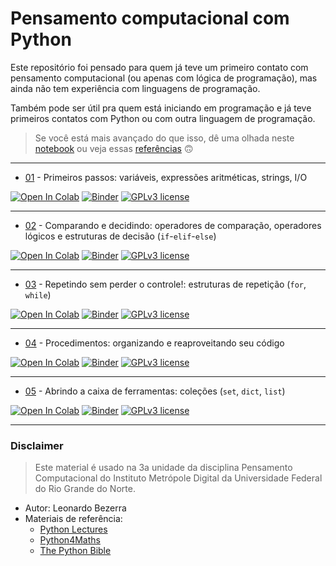 # Pensamento computacional com Python

Este repositório foi pensado para quem já teve um primeiro contato com pensamento computacional (ou apenas com lógica de programação), mas ainda não tem experiência com linguagens de programação.

Também pode ser útil pra quem está iniciando em programação e já teve primeiros contatos com Python ou com outra linguagem de programação.

> Se você está mais avançado do que isso, dê uma olhada neste [notebook](https://github.com/ivanovitchm/datascience_one_2019_1/blob/master/Lesson%2302/Lesson%2302%20Python%20crash%20course.ipynb) ou veja essas [referências](#disclaimer) 🙃

---

* [01](01.ipynb) - Primeiros passos: variáveis, expressões aritméticas, strings, I/O 

[![Open In Colab](https://colab.research.google.com/assets/colab-badge.svg)](https://colab.research.google.com/github/leobezerra/python-zero/blob/master/01.ipynb)
[![Binder](https://mybinder.org/badge_logo.svg)](https://mybinder.org/v2/gh/leobezerra/python-zero/master)
[![GPLv3 license](https://img.shields.io/badge/License-GPLv3-blue.svg)](http://perso.crans.org/besson/LICENSE.html)

---

* [02](02.ipynb) - Comparando e decidindo: operadores de comparação, operadores lógicos e estruturas de decisão (`if`-`elif`-`else`)

[![Open In Colab](https://colab.research.google.com/assets/colab-badge.svg)](https://colab.research.google.com/github/edusantos33/python-zero/blob/master/02.ipynb)
[![Binder](https://mybinder.org/badge_logo.svg)](https://mybinder.org/v2/gh/edusantos33/python-zero/master)
[![GPLv3 license](https://img.shields.io/badge/License-GPLv3-blue.svg)](http://perso.crans.org/besson/LICENSE.html)

---

* [03](03.ipynb) - Repetindo sem perder o controle!: estruturas de repetição (`for`, `while`)

[![Open In Colab](https://colab.research.google.com/assets/colab-badge.svg)](https://colab.research.google.com/github/leobezerra/python-zero/blob/master/03.ipynb)
[![Binder](https://mybinder.org/badge_logo.svg)](https://mybinder.org/v2/gh/leobezerra/python-zero/master)
[![GPLv3 license](https://img.shields.io/badge/License-GPLv3-blue.svg)](http://perso.crans.org/besson/LICENSE.html)

---

* [04](04.ipynb) - Procedimentos: organizando e reaproveitando seu código 

[![Open In Colab](https://colab.research.google.com/assets/colab-badge.svg)](https://colab.research.google.com/github/leobezerra/python-zero/blob/master/04.ipynb)
[![Binder](https://mybinder.org/badge_logo.svg)](https://mybinder.org/v2/gh/leobezerra/python-zero/master)
[![GPLv3 license](https://img.shields.io/badge/License-GPLv3-blue.svg)](http://perso.crans.org/besson/LICENSE.html)

---

* [05](05.ipynb) - Abrindo a caixa de ferramentas: coleções (`set`, `dict`, `list`)

[![Open In Colab](https://colab.research.google.com/assets/colab-badge.svg)](https://colab.research.google.com/github/leobezerra/python-zero/blob/master/05.ipynb)
[![Binder](https://mybinder.org/badge_logo.svg)](https://mybinder.org/v2/gh/leobezerra/python-zero/master)
[![GPLv3 license](https://img.shields.io/badge/License-GPLv3-blue.svg)](http://perso.crans.org/besson/LICENSE.html)

---

### Disclaimer
> Este material é usado na 3a unidade da disciplina Pensamento Computacional do Instituto Metrópole Digital da Universidade Federal do Rio Grande do Norte.

* Autor: Leonardo Bezerra
* Materiais de referência:
  * [Python Lectures](https://github.com/rajathkmp/Python-Lectures.git)
  * [Python4Maths](https://gitlab.erc.monash.edu.au/andrease/Python4Maths.git)
  * [The Python Bible](https://www.udemy.com/the-python-bible/)
